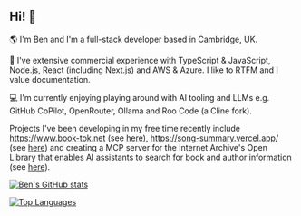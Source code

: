 ## Hi! 👋

:earth_americas: I'm Ben and I'm a full-stack developer based in Cambridge, UK.

:briefcase: I've extensive commercial experience with TypeScript & JavaScript, Node.js, React (including Next.js) and AWS & Azure. I like to RTFM and I value documentation.

:computer: I'm currently enjoying playing around with AI tooling and LLMs e.g. GitHub CoPilot, OpenRouter, Ollama and Roo Code (a Cline fork).

Projects I've been developing in my free time recently include https://www.book-tok.net (see [here](https://github.com/8enSmith/book-tok)), https://song-summary.vercel.app/ (see [here](https://github.com/8enSmith/song-summary)) and creating a MCP server for the Internet Archive's Open Library that enables AI assistants to search for book and author information (see [here](https://github.com/8enSmith/mcp-open-library)).

[![Ben's GitHub stats](https://github-readme-stats.vercel.app/api?username=8enSmith&count_private=true&show_icons=true&theme=tokyonight)](https://github.com/anuraghazra/github-readme-stats)

[![Top Languages](https://github-readme-stats.vercel.app/api/top-langs/?username=8enSmith&layout=compact&theme=tokyonight)](https://github.com/anuraghazra/github-readme-stats)

<!--
**8enSmith/8enSmith** is a ✨ _special_ ✨ repository because its `README.md` (this file) appears on your GitHub profile.

Here are some ideas to get you started:

- 🔭 I’m currently working on ...
- 🌱 I’m currently learning ...
- 👯 I’m looking to collaborate on ...
- 🤔 I’m looking for help with ...
- 💬 Ask me about ...
- 📫 How to reach me: ...
- 😄 Pronouns: ...
- ⚡ Fun fact: ...
-->
